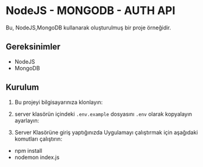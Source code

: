 # NodeJS - MONGODB - AUTH API

Bu, NodeJS,MongoDB kullanarak oluşturulmuş bir proje örneğidir.

## Gereksinimler

- NodeJS
- MongoDB 

## Kurulum

1. Bu projeyi bilgisayarınıza klonlayın:

2. server klasörün içindeki `.env.example` dosyasını `.env` olarak kopyalayın ayarlayın:
 
3. Server Klasörüne giriş yaptığınızda Uygulamayı çalıştırmak için aşağıdaki komutları çalıştırın:

- npm install <br>
- nodemon index.js <br> 

